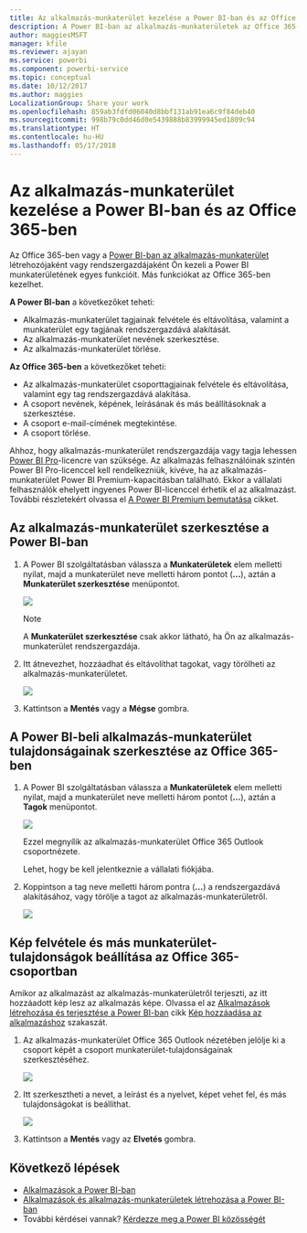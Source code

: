 ```yaml
---
title: Az alkalmazás-munkaterület kezelése a Power BI-ban és az Office 365-ben
description: A Power BI-ban az alkalmazás-munkaterületek az Office 365-csoportokra épülő együttműködési felületek. Az alkalmazás-munkaterületeket a Power BI-ban és az Office 365-ben is kezelheti.
author: maggiesMSFT
manager: kfile
ms.reviewer: ajayan
ms.service: powerbi
ms.component: powerbi-service
ms.topic: conceptual
ms.date: 10/12/2017
ms.author: maggies
LocalizationGroup: Share your work
ms.openlocfilehash: 859ab3fdfd06040d8bbf131ab91ea6c9f84deb40
ms.sourcegitcommit: 998b79c0dd46d0e5439888b83999945ed1809c94
ms.translationtype: HT
ms.contentlocale: hu-HU
ms.lasthandoff: 05/17/2018
---
```

# <a name="manage-your-app-workspace-in-power-bi-and-office-365"></a>Az alkalmazás-munkaterület kezelése a Power BI-ban és az Office 365-ben
Az Office 365-ben vagy a [Power BI-ban az alkalmazás-munkaterület](service-install-use-apps.md) létrehozójaként vagy rendszergazdájaként Ön kezeli a Power BI munkaterületének egyes funkcióit. Más funkciókat az Office 365-ben kezelhet. 

**A Power BI-ban** a következőket teheti:

* Alkalmazás-munkaterület tagjainak felvétele és eltávolítása, valamint a munkaterület egy tagjának rendszergazdává alakítását.
* Az alkalmazás-munkaterület nevének szerkesztése.
* Az alkalmazás-munkaterület törlése.

**Az Office 365-ben** a következőket teheti:

* Az alkalmazás-munkaterület csoporttagjainak felvétele és eltávolítása, valamint egy tag rendszergazdává alakítása.
* A csoport nevének, képének, leírásának és más beállításoknak a szerkesztése.
* A csoport e-mail-címének megtekintése.
* A csoport törlése.

Ahhoz, hogy alkalmazás-munkaterület rendszergazdája vagy tagja lehessen [Power BI Pro](service-free-vs-pro.md)-licencre van szüksége. Az alkalmazás felhasználóinak szintén Power BI Pro-licenccel kell rendelkezniük, kivéve, ha az alkalmazás-munkaterület Power BI Premium-kapacitásban található. Ekkor a vállalati felhasználók ehelyett ingyenes Power BI-licenccel érhetik el az alkalmazást. További részletekért olvassa el [A Power BI Premium bemutatása](service-premium.md) cikket.

## <a name="edit-your-app-workspace-in-power-bi"></a>Az alkalmazás-munkaterület szerkesztése a Power BI-ban
1. A Power BI szolgáltatásban válassza a **Munkaterületek** elem melletti nyilat, majd a munkaterület neve melletti három pontot (**...**), aztán a **Munkaterület szerkesztése** menüpontot. 
   
   ![](media/service-manage-app-workspace-in-power-bi-and-office-365/power-bi-app-ellipsis.png)
   
   > [!NOTE]
   > A **Munkaterület szerkesztése** csak akkor látható, ha Ön az alkalmazás-munkaterület rendszergazdája.
   > 
   > 
2. Itt átnevezhet, hozzáadhat és eltávolíthat tagokat, vagy törölheti az alkalmazás-munkaterületet. 
   
   ![](media/service-manage-app-workspace-in-power-bi-and-office-365/power-bi-app-edit-workspace.png)
3. Kattintson a **Mentés** vagy a **Mégse** gombra.

## <a name="edit-power-bi-app-workspace-properties-in-office-365"></a>A Power BI-beli alkalmazás-munkaterület tulajdonságainak szerkesztése az Office 365-ben
1. A Power BI szolgáltatásban válassza a **Munkaterületek** elem melletti nyilat, majd a munkaterület neve melletti három pontot (**...**), aztán a **Tagok** menüpontot. 
   
   ![](media/service-manage-app-workspace-in-power-bi-and-office-365/power-bi-app-ellipsis.png)
   
   Ezzel megnyílik az alkalmazás-munkaterület Office 365 Outlook csoportnézete.
   
   Lehet, hogy be kell jelentkeznie a vállalati fiókjába.
2. Koppintson a tag neve melletti három pontra (**...**) a rendszergazdává alakításához, vagy törölje a tagot az alkalmazás-munkaterületről. 
   
   ![](media/service-manage-app-workspace-in-power-bi-and-office-365/pbi_managegroupo365.png)

## <a name="add-an-image-and-set-other-workspace-properties-in-the-office-365-group"></a>Kép felvétele és más munkaterület-tulajdonságok beállítása az Office 365-csoportban
Amikor az alkalmazást az alkalmazás-munkaterületről terjeszti, az itt hozzáadott kép lesz az alkalmazás képe. Olvassa el az [Alkalmazások létrehozása és terjesztése a Power BI-ban](service-create-distribute-apps.md) cikk [Kép hozzáadása az alkalmazáshoz](service-create-distribute-apps.md#add-an-image-to-your-app-optional) szakaszát.

1. Az alkalmazás-munkaterület Office 365 Outlook nézetében jelölje ki a csoport képét a csoport munkaterület-tulajdonságainak szerkesztéséhez.
   
   ![](media/service-manage-app-workspace-in-power-bi-and-office-365/pbi_editgroupo365.png)
2. Itt szerkesztheti a nevet, a leírást és a nyelvet, képet vehet fel, és más tulajdonságokat is beállíthat.
   
   ![](media/service-manage-app-workspace-in-power-bi-and-office-365/pbi_editgrpo365dialog.png)
3. Kattintson a **Mentés** vagy az **Elvetés** gombra.

## <a name="next-steps"></a>Következő lépések
* [Alkalmazások a Power BI-ban](service-install-use-apps.md)
* [Alkalmazások és alkalmazás-munkaterületek létrehozása a Power BI-ban](service-create-distribute-apps.md)
* További kérdései vannak? [Kérdezze meg a Power BI közösségét](http://community.powerbi.com/)

